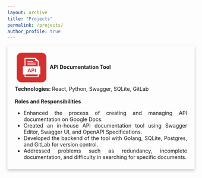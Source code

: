 ```yaml
---
layout: archive
title: "Projects"
permalink: /projects/
author_profile: true
---
```


<div style="box-shadow: 0 4px 8px 0 rgba(0,0,0,0.2); transition: 0.3s; width: 100%; margin-bottom: 20px;" 
     onmouseover="this.style.boxShadow='0 8px 16px 0 rgba(0,0,0,0.2)';" 
     onmouseout="this.style.boxShadow='0 4px 8px 0 rgba(0,0,0,0.2)';">
    <div style="padding: 10px 20px;">
        <div style="padding: 4px 0; display: flex; justify-content: space-between; align-items: center;">
            <div>
                <img src="/images/project1.png" 
                     alt="usc logo" style="height: 80px; width:80px; padding:5px; border-radius: 20%; background-size: cover; vertical-align:middle;"/>
                <b>API Documentation Tool</b>
            </div>
        </div>
        <span><b>Technologies: </b> React, Python, Swagger, SQLite, GitLab
        <br><br>
        <b>Roles and Responsibilities</b>
        <ul style="text-align: justify;">
            <li>Enhanced the process of creating and managing API documentation on Google Docs.</li>
            <li>Created an in-house API documentation tool using Swagger Editor, Swagger UI, and OpenAPI Specifications.</li>
            <li>Developed the backend of the tool with Golang, SQLite, Postgres, and GitLab for version control.</li>
            <li>Addressed problems such as redundancy, incomplete documentation, and difficulty in searching for specific documents.</li>
        </ul>
    </div>
</div>
<br>